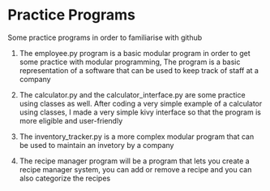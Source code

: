 # Practice Programs
 Some practice programs in order to familiarise with github

 1. The employee.py program is a basic modular program in order to get some practice with modular programming, 
    The program is a basic representation of a software that can be used to keep track of staff at a company

 2. The calculator.py and the calculator_interface.py are some practice using classes as well. After coding a very simple 
    example of a calculator using classes, I made a very simple kivy interface so that the program is more eligible and user-friendly

 3. The inventory_tracker.py is a more complex modular program that can be used to maintain an invetory by a company

 4. The recipe manager program will be a program that lets you create a recipe manager system, you can add or remove a recipe
    and you can also categorize the recipes